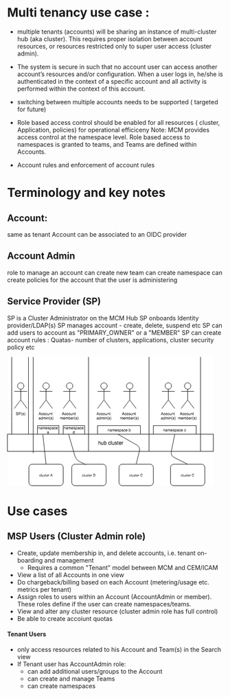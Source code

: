 # Multi tenancy use case :

- multiple tenants (accounts) will be sharing an instance of multi-cluster hub (aka cluster). This requires proper isolation between account resources, or resources restricted only to super user access (cluster admin).

- The system is secure in such that no account user can access another account’s resources and/or configuration. When a user logs in, he/she is authenticated in the context of a specific account and all activity is performed within the context of this account.

- switching between multiple accounts needs to be supported ( targeted for future)

- Role based access control should be enabled for all resources ( cluster, Application, policies) for operational efficiceny Note: MCM provides access control at the namespace level. Role based access to namespaces is granted to teams, and Teams are defined within Accounts.

- Account rules and enforcement of account rules

# Terminology and key notes
## Account:
same as tenant
Account can be associated to an OIDC provider

## Account Admin
role to manage an account
can create new team
can create namespace
can create policies for the account that the user is administering

## Service Provider (SP)
SP is a Cluster Administrator on the MCM Hub
SP onboards Identity provider/LDAP(s)
SP manages account - create, delete, suspend etc
SP can add users to account as "PRIMARY_OWNER" or a "MEMBER"
SP can create account rules : Quatas- number of clusters, applications, cluster security policy etc

![image](./MToverview.jpg)

# Use cases
## MSP Users (Cluster Admin role)
- Create, update membership in, and delete accounts, i.e. tenant on-boarding and management
  - Requires a common "Tenant" model between MCM and CEM/ICAM
- View a list of all Accounts in one view
- Do chargeback/billing based on each Account (metering/usage etc. metrics per tenant)
- Assign roles to users within an Account (AccountAdmin or member). These roles define if the user can create namespaces/teams.
- View and alter any cluster resource (cluster admin role has full control)
- Be able to create accoiunt quotas

#### Tenant Users
- only access resources related to his Account and Team(s) in the Search view
- If Tenant user has AccountAdmin role:
  - can add additional users/groups to the Account
  - can create and manage Teams
  - can create namespaces
